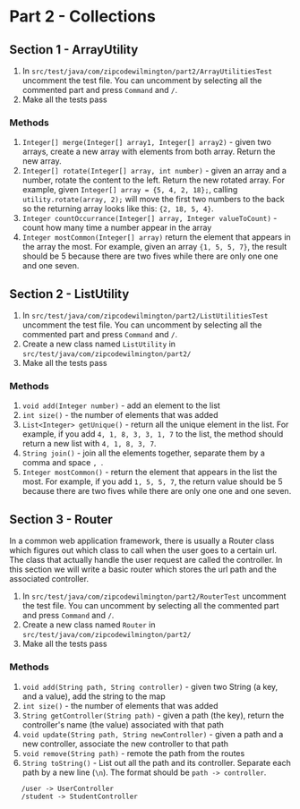 # Part 2 - Collections

## Section 1 - ArrayUtility
1. In `src/test/java/com/zipcodewilmington/part2/ArrayUtilitiesTest` uncomment the test file. You can uncomment by selecting all the commented part and press `Command` and `/`.
2. Make all the tests pass

### Methods
1. `Integer[] merge(Integer[] array1, Integer[] array2)` - given two arrays, create a new array with elements from both array. Return the new array.
2. `Integer[] rotate(Integer[] array, int number)` - given an array and a number, rotate the content to the left. Return the new rotated array. 
For example, given `Integer[] array = {5, 4, 2, 18};`, calling `utility.rotate(array, 2);` will move the first two numbers to the back so the returning array looks like this: `{2, 18, 5, 4}`.
3. `Integer countOccurrance(Integer[] array, Integer valueToCount)` - count how many time a number appear in the array
4. `Integer mostCommon(Integer[] array)` return the element that appears in the array the most. For example, given an array `{1, 5, 5, 7}`, the result should be 5 because there are two fives while there are only one one and one seven.


## Section 2 - ListUtility
1. In `src/test/java/com/zipcodewilmington/part2/ListUtilitiesTest` uncomment the test file. You can uncomment by selecting all the commented part and press `Command` and `/`.
2. Create a new class named `ListUtility` in `src/test/java/com/zipcodewilmington/part2/`
3. Make all the tests pass

### Methods
1. `void add(Integer number)` - add an element to the list
2. `int size()` - the number of elements that was added
3. `List<Integer> getUnique()` - return all the unique element in the list. For example, if you add `4, 1, 8, 3, 3, 1, 7` to the list, the method should return a new list with `4, 1, 8, 3, 7`.
4. `String join()` - join all the elements together, separate them by a comma and space `, `. 
5. `Integer mostCommon()` - return the element that appears in the list the most. For example, if you add `1, 5, 5, 7`, the return value should be 5 because there are two fives while there are only one one and one seven.

## Section 3 - Router
In a common web application framework, there is usually a Router class which figures out which class to call when the user goes to a certain url. The class that actually handle the user request are called the controller. 
In this section we will write a basic router which stores the url path and the associated controller. 

1. In `src/test/java/com/zipcodewilmington/part2/RouterTest` uncomment the test file. You can uncomment by selecting all the commented part and press `Command` and `/`.
2. Create a new class named `Router` in `src/test/java/com/zipcodewilmington/part2/`
3. Make all the tests pass

### Methods
1. `void add(String path, String controller)` - given two String (a key, and a value), add the string to the map
2. `int size()` - the number of elements that was added
3. `String getController(String path)` - given a path (the key), return the controller's name (the value) associated with that path
4. `void update(String path, String newController)` - given a path and a new controller, associate the new controller to that path
5. `void remove(String path)` - remote the path from the routes
6. `String toString()` - List out all the path and its controller. Separate each path by a new line (`\n`). The format should be `path -> controller`.

```
   /user -> UserController
   /student -> StudentController
```